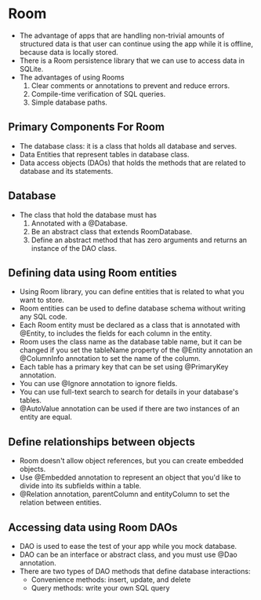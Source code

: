 # Room

* The advantage of apps that are handling non-trivial amounts of structured data is that user can continue using the app while it is offline, because data is locally stored.
* There is a Room persistence library that we can use to access data in SQLite.
* The advantages of using Rooms
    1. Clear comments or annotations to prevent and reduce errors.
    2. Compile-time verification of SQL queries.
    3. Simple database paths.

## Primary Components For Room

* The database class: it is a class that holds all database and serves.
* Data Entities that represent tables in database class.
* Data access objects (DAOs) that holds the methods that are related to database and its statements.

## Database

* The class that hold the database must has
    1. Annotated with a @Database.
    2. Be an abstract class that extends RoomDatabase.
    3. Define an abstract method that has zero arguments and returns an instance of the DAO class.

## Defining data using Room entities

* Using Room library, you can define entities that is related to what you want to store.
* Room entities can be used to define database schema without writing any SQL code.
* Each Room entity must be declared as a class that is annotated with @Entity, to includes the fields for each column in the entity.
* Room uses the class name as the database table name, but it can be changed if you set the tableName property of the @Entity annotation an @ColumnInfo annotation to set the name of the column.
* Each table has a primary key that can be set using @PrimaryKey annotation.
* You can use @Ignore annotation to ignore fields.
* You can use full-text search to search for details in your database's tables.
* @AutoValue annotation can be used if there are two instances of an entity are equal.

## Define relationships between objects

* Room doesn't allow object references, but you can create embedded objects.
* Use @Embedded annotation to represent an object that you'd like to divide into its subfields within a table.
* @Relation annotation, parentColumn and entityColumn to set the relation between entities.

## Accessing data using Room DAOs

* DAO is used to ease the test of your app while you mock database.
* DAO can be an interface or abstract class, and you must use @Dao annotation.
* There are two types of DAO methods that define database interactions:
  * Convenience methods: insert, update, and delete
  * Query methods: write your own SQL query
